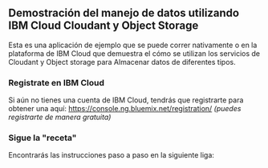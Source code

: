 

## Demostración del manejo de datos utilizando IBM Cloud Cloudant y Object Storage

Esta es una aplicación de ejemplo que se puede correr nativamente o en la plataforma de IBM Cloud que demuestra el cómo se utilizan los servicios de Cloudant y Object storage para Almacenar datos de diferentes tipos.


### Registrate en IBM Cloud

Si aún no tienes una cuenta de IBM Cloud, tendrás que registrarte para obtener una  aquí: 
https://console.ng.bluemix.net/registration/
*(puedes registrarte de manera gratuita)*

### Sigue la "receta"
Encontrarás las instrucciones paso a paso en la siguiente liga:
